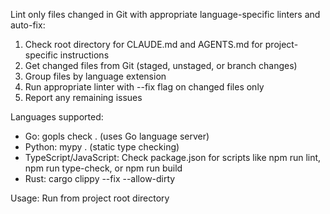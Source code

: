 Lint only files changed in Git with appropriate language-specific linters and auto-fix:

1. Check root directory for CLAUDE.md and AGENTS.md for project-specific instructions
2. Get changed files from Git (staged, unstaged, or branch changes)
3. Group files by language extension
4. Run appropriate linter with --fix flag on changed files only
5. Report any remaining issues

Languages supported:
- Go: gopls check . (uses Go language server)
- Python: mypy . (static type checking)
- TypeScript/JavaScript: Check package.json for scripts like npm run lint, npm run type-check, or npm run build
- Rust: cargo clippy --fix --allow-dirty

Usage: Run from project root directory